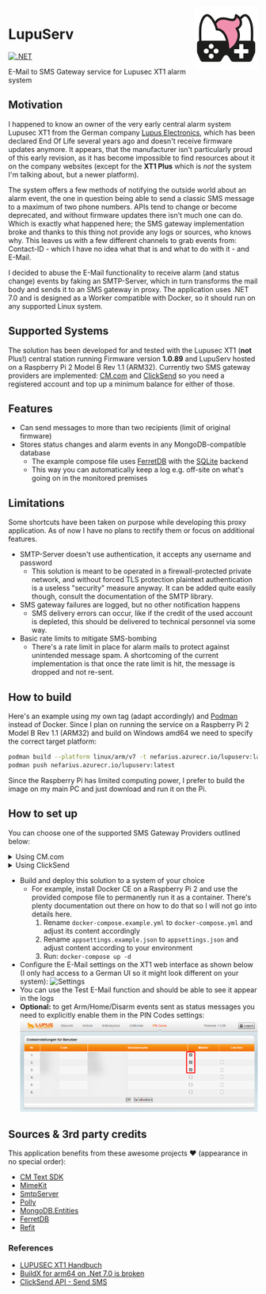 <img src="assets/NSS-128x128.png" align="right" />

# LupuServ

[![.NET](https://github.com/nefarius/LupuServ/actions/workflows/dotnet.yml/badge.svg)](https://github.com/nefarius/LupuServ/actions/workflows/dotnet.yml)

E-Mail to SMS Gateway service for Lupusec XT1 alarm system

## Motivation

I happened to know an owner of the very early central alarm system Lupusec XT1 from the German company [Lupus Electronics](https://www.lupus-electronics.de/en/), which has been declared End Of Life several years ago and doesn't receive firmware updates anymore. It appears, that the manufacturer isn't particularly proud of this early revision, as it has become impossible to find resources about it on the company websites (except for the **XT1 Plus** which is *not* the system I'm talking about, but a newer platform).

The system offers a few methods of notifying the outside world about an alarm event, the one in question being able to send a classic SMS message to a maximum of two phone numbers. APIs tend to change or become deprecated, and without firmware updates there isn't much one can do. Which is exactly what happened here; the SMS gateway implementation broke and thanks to this thing not provide any logs or sources, who knows why. This leaves us with a few different channels to grab events from: Contact-ID - which I have no idea what that is and what to do with it - and E-Mail.

I decided to abuse the E-Mail functionality to receive alarm (and status change) events by faking an SMTP-Server, which in turn transforms the mail body and sends it to an SMS gateway in proxy. The application uses .NET 7.0 and is designed as a Worker compatible with Docker, so it should run on any supported Linux system.

## Supported Systems

The solution has been developed for and tested with the Lupusec XT1 (**not** Plus!) central station running Firmware version **1.0.89** and LupuServ hosted on a Raspberry Pi 2 Model B Rev 1.1 (ARM32). Currently two SMS gateway providers are implemented: [CM.com](https://www.cm.com/about-cm/) and [ClickSend](https://www.clicksend.com/eu/) so you need a registered account and top up a minimum balance for either of those.

## Features

- Can send messages to more than two recipients (limit of original firmware)
- Stores status changes and alarm events in any MongoDB-compatible database
  - The example compose file uses [FerretDB](https://github.com/FerretDB/FerretDB) with the [SQLite](https://www.sqlite.org/index.html) backend
  - This way you can automatically keep a log e.g. off-site on what's going on in the monitored premises

## Limitations

Some shortcuts have been taken on purpose while developing this proxy application. As of now I have no plans to rectify them or focus on additional features.

- SMTP-Server doesn't use authentication, it accepts any username and password
  - This solution is meant to be operated in a firewall-protected private network, and without forced TLS protection plaintext authentication is a useless "security" measure anyway. It can be added quite easily though, consult the documentation of the SMTP library.
- SMS gateway failures are logged, but no other notification happens
  - SMS delivery errors can occur, like if the credit of the used account is depleted, this should be delivered to technical personnel via some way.
- Basic rate limits to mitigate SMS-bombing
  - There's a rate limit in place for alarm mails to protect against unintended message spam. A shortcoming of the current implementation is that once the rate limit is hit, the message is dropped and not re-sent.

## How to build

Here's an example using my own tag (adapt accordingly) and [Podman](https://podman.io/) instead of Docker. Since I plan on running the service on a Raspberry Pi 2 Model B Rev 1.1 (ARM32) and build on Windows amd64 we need to specify the correct target platform:

```bash
podman build --platform linux/arm/v7 -t nefarius.azurecr.io/lupuserv:latest .
podman push nefarius.azurecr.io/lupuserv:latest
```

Since the Raspberry Pi has limited computing power, I prefer to build the image on my main PC and just download and run it on the Pi.

## How to set up

You can choose one of the supported SMS Gateway Providers outlined below:

<details>

<summary>Using CM.com</summary>

- Register an account with [CM.com](https://www.cm.com/)
  - Don't forget to respond to verification SMS and mail
  - Add a balance of at least 15€ (as of time of writing) to unlock the Messaging gateway channel (which allows sending messages)
  - Get the Product token/API key for the Messaging gateway

</details>

<details>

<summary>Using ClickSend</summary>

- Register an account with [ClickSend](https://www.clicksend.com/eu/)
  - Get the API Credentials (Username and Token) by clicking the key icon on the top right of your Dashboard

</details>

- Build and deploy this solution to a system of your choice
  - For example, install Docker CE on a Raspberry Pi 2 and use the provided compose file to permanently run it as a container. There's plenty documentation out there on how to do that so I will not go into details here.
    1) Rename `docker-compose.example.yml` to `docker-compose.yml` and adjust its content accordingly
    2) Rename `appsettings.example.json` to `appsettings.json` and adjust content according to your environment
    3) Run: `docker-compose up -d`
- Configure the E-Mail settings on the XT1 web interface as shown below (I only had access to a German UI so it might look different on your system):
  ![Settings](./assets/ygJiBqVo8R.png)
- You can use the Test E-Mail function and should be able to see it appear in the logs
- **Optional:** to get Arm/Home/Disarm events sent as status messages you need to explicitly enable them in the PIN Codes settings:  
  ![PIN-Codes](./assets/D4JOzRXITd.png)

## Sources & 3rd party credits

This application benefits from these awesome projects ❤ (appearance in no special order):

- [CM Text SDK](https://github.com/cmdotcom/text-sdk-dotnet)
- [MimeKit](https://github.com/jstedfast/MimeKit)
- [SmtpServer](https://github.com/cosullivan/SmtpServer)
- [Polly](https://github.com/App-vNext/Polly#rate-limit)
- [MongoDB.Entities](https://mongodb-entities.com/)
- [FerretDB](https://www.ferretdb.io/)
- [Refit](https://github.com/reactiveui/refit)

### References

- [LUPUSEC XT1 Handbuch](https://archive.org/details/manualzilla-id-6737868/)
- [BuildX for arm64 on .Net 7.0 is broken](https://github.com/dotnet/sdk/issues/28971#issuecomment-1308881150)
- [ClickSend API - Send SMS](https://developers.clicksend.com/docs/rest/v3/?csharp#send-sms)
